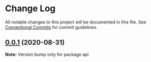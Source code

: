 # Change Log

All notable changes to this project will be documented in this file.
See [Conventional Commits](https://conventionalcommits.org) for commit guidelines.

## [0.0.1](https://github.com/oswee/api/compare/v0.0.3...v0.0.1) (2020-08-31)

**Note:** Version bump only for package api
